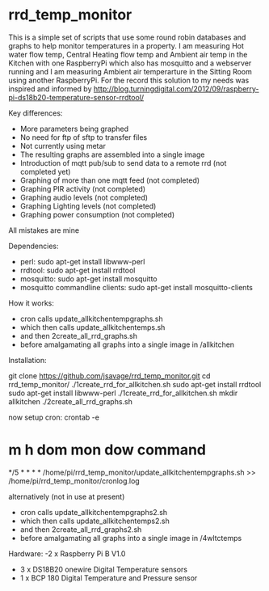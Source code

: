 # rrd_temp_monitor
This is a simple set of scripts that use some round robin databases and graphs to help monitor temperatures in a property.  I am measuring Hot water flow temp, Central Heating flow temp and Ambient air temp in the Kitchen with one RaspberryPi which also has mosquitto and a webserver running and I am measuring Ambient air temperarture in the Sitting Room using another RaspberryPi.  For the record this solution to my needs was inspired and informed by  http://blog.turningdigital.com/2012/09/raspberry-pi-ds18b20-temperature-sensor-rrdtool/

Key differences: 
- More parameters being graphed
- No need for ftp of sftp to transfer files
- Not currently using metar
- The resulting graphs are assembled into a single image
- Introduction of mqtt pub/sub to send data to a remote rrd  (not completed yet)
- Graphing of more than one mqtt feed (not completed) 
- Graphing PIR activity (not completed)
- Graphing audio levels (not completed)
- Graphing Lighting levels (not completed)
- Graphing power consumption (not completed)

All mistakes are mine

Dependencies:
- perl: sudo apt-get install libwww-perl
- rrdtool:  sudo apt-get install rrdtool
- mosquitto: sudo apt-get install mosquitto
- mosquitto commandline clients:  sudo apt-get install mosquitto-clients

How it works:
- cron calls update_allkitchentempgraphs.sh 
- which then calls update_allkitchentemps.sh 
- and then 2create_all_rrd_graphs.sh 
- before amalgamating all graphs into a single image in /allkitchen

Installation:

git clone https://github.com/jsavage/rrd_temp_monitor.git
cd rrd_temp_monitor/
./1create_rrd_for_allkitchen.sh 
sudo apt-get install rrdtool
sudo apt-get install libwww-perl
./1create_rrd_for_allkitchen.sh 
mkdir allkitchen
./2create_all_rrd_graphs.sh 

now setup cron:
crontab -e
# m h  dom mon dow   command
*/5 * * * * /home/pi/rrd_temp_monitor/update_allkitchentempgraphs.sh >> /home/pi/rrd_temp_monitor/cronlog.log

alternatively (not in use at present)

- cron calls update_allkitchentempgraphs2.sh 
- which then calls update_allkitchentemps2.sh 
- and then 2create_all_rrd_graphs2.sh 
- before amalgamating all graphs into a single image in /4wltctemps

Hardware:
-2 x Raspberry Pi B V1.0
- 3 x DS18B20 onewire Digital Temperature sensors 
- 1 x BCP 180 Digital Temperature and Pressure sensor


